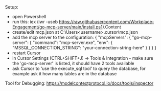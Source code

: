 Setup:
   - open Powershell
   - run this:
      iex (iwr -useb https://raw.githubusercontent.com/Workplace-Engagement/go-mcp-server/main/install.ps1).Content
   - create/edit mcp.json at C:\Users\<username>\.cursor\mcp.json
   - add the mcp server to the configuration:
{
  "mcpServers": {
    "go-mcp-server": {
      "command": "mcp-server.exe",
      "env": {
        "MSSQL_CONNECTION_STRING": "your-connection-string-here"
      }
    }
  }
}
   - restart Cursor
   - in Cursor Settings (CTRL+SHIFT+J) -> Tools & Integration
         - make sure the 'go-mcp-server' is listed, it should have 2 tools available
   - ask Cursor to 'use the execute_sql tool' to query the database, for example ask it how many tables are in the database

Tool for Debugging:
https://modelcontextprotocol.io/docs/tools/inspector